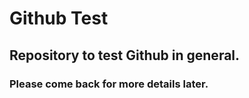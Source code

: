 # Github Test

## Repository to test Github in general.

### Please come back for more details later.

